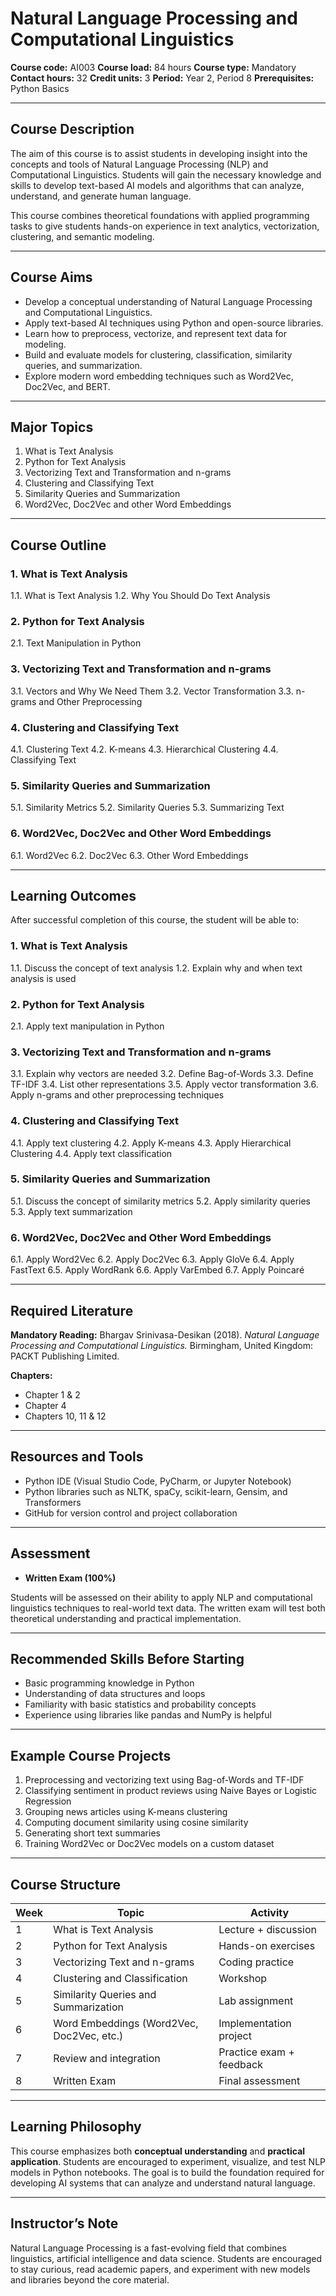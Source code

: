 
# **Natural Language Processing and Computational Linguistics**

**Course code:** AI003
**Course load:** 84 hours
**Course type:** Mandatory
**Contact hours:** 32
**Credit units:** 3
**Period:** Year 2, Period 8
**Prerequisites:** Python Basics

---

## **Course Description**

The aim of this course is to assist students in developing insight into the concepts and tools of Natural Language Processing (NLP) and Computational Linguistics.
Students will gain the necessary knowledge and skills to develop text-based AI models and algorithms that can analyze, understand, and generate human language.

This course combines theoretical foundations with applied programming tasks to give students hands-on experience in text analytics, vectorization, clustering, and semantic modeling.

---

## **Course Aims**

* Develop a conceptual understanding of Natural Language Processing and Computational Linguistics.
* Apply text-based AI techniques using Python and open-source libraries.
* Learn how to preprocess, vectorize, and represent text data for modeling.
* Build and evaluate models for clustering, classification, similarity queries, and summarization.
* Explore modern word embedding techniques such as Word2Vec, Doc2Vec, and BERT.

---

## **Major Topics**

1. What is Text Analysis
2. Python for Text Analysis
3. Vectorizing Text and Transformation and n-grams
4. Clustering and Classifying Text
5. Similarity Queries and Summarization
6. Word2Vec, Doc2Vec and other Word Embeddings

---

## **Course Outline**

### **1. What is Text Analysis**

1.1. What is Text Analysis
1.2. Why You Should Do Text Analysis

### **2. Python for Text Analysis**

2.1. Text Manipulation in Python

### **3. Vectorizing Text and Transformation and n-grams**

3.1. Vectors and Why We Need Them
3.2. Vector Transformation
3.3. n-grams and Other Preprocessing

### **4. Clustering and Classifying Text**

4.1. Clustering Text
4.2. K-means
4.3. Hierarchical Clustering
4.4. Classifying Text

### **5. Similarity Queries and Summarization**

5.1. Similarity Metrics
5.2. Similarity Queries
5.3. Summarizing Text

### **6. Word2Vec, Doc2Vec and Other Word Embeddings**

6.1. Word2Vec
6.2. Doc2Vec
6.3. Other Word Embeddings

---

## **Learning Outcomes**

After successful completion of this course, the student will be able to:

### **1. What is Text Analysis**

1.1. Discuss the concept of text analysis
1.2. Explain why and when text analysis is used

### **2. Python for Text Analysis**

2.1. Apply text manipulation in Python

### **3. Vectorizing Text and Transformation and n-grams**

3.1. Explain why vectors are needed
3.2. Define Bag-of-Words
3.3. Define TF-IDF
3.4. List other representations
3.5. Apply vector transformation
3.6. Apply n-grams and other preprocessing techniques

### **4. Clustering and Classifying Text**

4.1. Apply text clustering
4.2. Apply K-means
4.3. Apply Hierarchical Clustering
4.4. Apply text classification

### **5. Similarity Queries and Summarization**

5.1. Discuss the concept of similarity metrics
5.2. Apply similarity queries
5.3. Apply text summarization

### **6. Word2Vec, Doc2Vec and Other Word Embeddings**

6.1. Apply Word2Vec
6.2. Apply Doc2Vec
6.3. Apply GloVe
6.4. Apply FastText
6.5. Apply WordRank
6.6. Apply VarEmbed
6.7. Apply Poincaré

---

## **Required Literature**

**Mandatory Reading:**
Bhargav Srinivasa-Desikan (2018). *Natural Language Processing and Computational Linguistics.*
Birmingham, United Kingdom: PACKT Publishing Limited.

**Chapters:**

* Chapter 1 & 2
* Chapter 4
* Chapters 10, 11 & 12

---

## **Resources and Tools**

* Python IDE (Visual Studio Code, PyCharm, or Jupyter Notebook)
* Python libraries such as NLTK, spaCy, scikit-learn, Gensim, and Transformers
* GitHub for version control and project collaboration

---

## **Assessment**

* **Written Exam (100%)**

Students will be assessed on their ability to apply NLP and computational linguistics techniques to real-world text data.
The written exam will test both theoretical understanding and practical implementation.

---

## **Recommended Skills Before Starting**

* Basic programming knowledge in Python
* Understanding of data structures and loops
* Familiarity with basic statistics and probability concepts
* Experience using libraries like pandas and NumPy is helpful

---

## **Example Course Projects**

1. Preprocessing and vectorizing text using Bag-of-Words and TF-IDF
2. Classifying sentiment in product reviews using Naive Bayes or Logistic Regression
3. Grouping news articles using K-means clustering
4. Computing document similarity using cosine similarity
5. Generating short text summaries
6. Training Word2Vec or Doc2Vec models on a custom dataset

---

## **Course Structure**

| Week | Topic                                     | Activity                 |
| ---- | ----------------------------------------- | ------------------------ |
| 1    | What is Text Analysis                     | Lecture + discussion     |
| 2    | Python for Text Analysis                  | Hands-on exercises       |
| 3    | Vectorizing Text and n-grams              | Coding practice          |
| 4    | Clustering and Classification             | Workshop                 |
| 5    | Similarity Queries and Summarization      | Lab assignment           |
| 6    | Word Embeddings (Word2Vec, Doc2Vec, etc.) | Implementation project   |
| 7    | Review and integration                    | Practice exam + feedback |
| 8    | Written Exam                              | Final assessment         |

---

## **Learning Philosophy**

This course emphasizes both **conceptual understanding** and **practical application**.
Students are encouraged to experiment, visualize, and test NLP models in Python notebooks.
The goal is to build the foundation required for developing AI systems that can analyze and understand natural language.

---

## **Instructor’s Note**

Natural Language Processing is a fast-evolving field that combines linguistics, artificial intelligence and data science.
Students are encouraged to stay curious, read academic papers, and experiment with new models and libraries beyond the core material.
